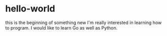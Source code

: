 # hello-world
this is the beginning of something new
I'm really interested in learning how to program.  I would like to learn Go as well as Python.
